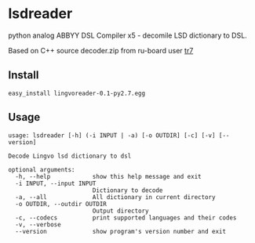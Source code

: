lsdreader
=========

python analog ABBYY DSL Compiler x5 - decomile LSD dictionary to DSL.

Based on C++ source decoder.zip from ru-board user [tr7](http://forum.ru-board.com/profile.cgi?action=show&member=tr7)

## Install
    easy_install lingvoreader-0.1-py2.7.egg

## Usage
    usage: lsdreader [-h] (-i INPUT | -a) [-o OUTDIR] [-c] [-v] [--version]
    
    Decode Lingvo lsd dictionary to dsl
    
    optional arguments:
      -h, --help            show this help message and exit
      -i INPUT, --input INPUT
                            Dictionary to decode
      -a, --all             All dictionary in current directory
      -o OUTDIR, --outdir OUTDIR
                            Output directory
      -c, --codecs          print supported languages and their codes
      -v, --verbose
      --version             show program's version number and exit
